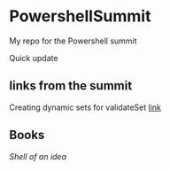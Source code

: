 # PowershellSummit
My repo for the Powershell summit 

Quick update

## links from the summit

Creating dynamic sets for validateSet [link](https://vexx32.github.io/2018/11/29/Dynamic-ValidateSet/)

## Books

*Shell of an idea*